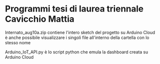 # Programmi tesi di laurea triennale Cavicchio Mattia

Internato_aug10a.zip contiene l'intero sketch del progetto su Arduino Cloud
è anche possibile visualizzare i singoli file all'interno della cartella con lo stesso nome

Arduino_IoT_API.py è lo script python che emula la dashboard creata su Arduino Cloud
